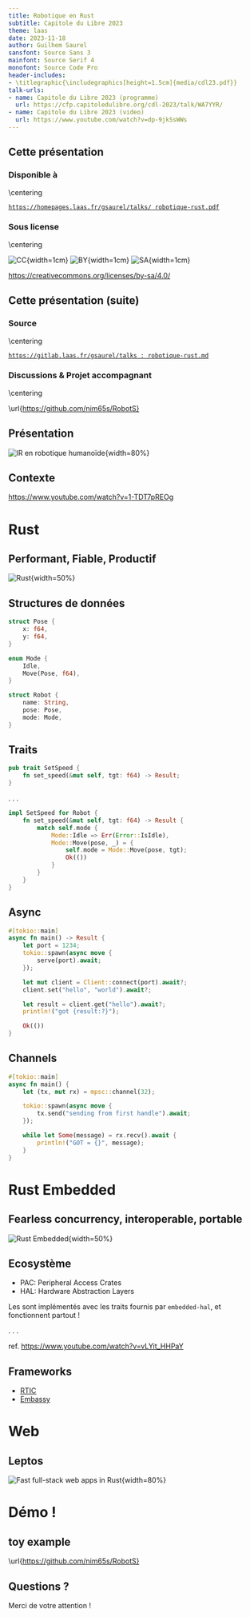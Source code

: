 ```yaml
---
title: Robotique en Rust
subtitle: Capitole du Libre 2023
theme: laas
date: 2023-11-18
author: Guilhem Saurel
sansfont: Source Sans 3
mainfont: Source Serif 4
monofont: Source Code Pro
header-includes:
- \titlegraphic{\includegraphics[height=1.5cm]{media/cdl23.pdf}}
talk-urls:
- name: Capitole du Libre 2023 (programme)
  url: https://cfp.capitoledulibre.org/cdl-2023/talk/WA7YYR/
- name: Capitole du Libre 2023 (video)
  url: https://www.youtube.com/watch?v=dp-9jkSsWWs
---
```


## Cette présentation

### Disponible à

\centering

[`https://homepages.laas.fr/gsaurel/talks/
robotique-rust.pdf`](https://homepages.laas.fr/gsaurel/talks/robotique-rust.pdf)

### Sous license

\centering

![CC](media/cc.png){width=1cm}
![BY](media/by.png){width=1cm}
![SA](media/sa.png){width=1cm}

<https://creativecommons.org/licenses/by-sa/4.0/>

## Cette présentation (suite)

### Source

\centering

[`https://gitlab.laas.fr/gsaurel/talks :
robotique-rust.md`](https://gitlab.laas.fr/gsaurel/talks/-/blob/main/robotique-rust.md)

### Discussions & Projet accompagnant

\centering

\url{https://github.com/nim65s/RobotS}

## Présentation

![IR en robotique humanoïde](media/robots.jpg){width=80%}

## Contexte

<https://www.youtube.com/watch?v=1-TDT7pREOg>

# Rust

## Performant, Fiable, Productif

![Rust](media/rust.png){width=50%}

## Structures de données

```rust
struct Pose {
    x: f64,
    y: f64,
}

enum Mode {
    Idle,
    Move(Pose, f64),
}

struct Robot {
    name: String,
    pose: Pose,
    mode: Mode,
}
```

## Traits

```rust
pub trait SetSpeed {
    fn set_speed(&mut self, tgt: f64) -> Result;
}
```

. . .

```rust
impl SetSpeed for Robot {
    fn set_speed(&mut self, tgt: f64) -> Result {
        match self.mode {
            Mode::Idle => Err(Error::IsIdle),
            Mode::Move(pose, _) = {
                self.mode = Mode::Move(pose, tgt);
                Ok(())
            }
        }
    }
}
```

## Async

```rust
#[tokio::main]
async fn main() -> Result {
    let port = 1234;
    tokio::spawn(async move {
        serve(port).await;
    });

    let mut client = Client::connect(port).await?;
    client.set("hello", "world").await?;

    let result = client.get("hello").await?;
    println!("got {result:?}");

    Ok(())
}
```

## Channels

```rust
#[tokio::main]
async fn main() {
    let (tx, mut rx) = mpsc::channel(32);

    tokio::spawn(async move {
        tx.send("sending from first handle").await;
    });

    while let Some(message) = rx.recv().await {
        println!("GOT = {}", message);
    }
}
```

# Rust Embedded

## Fearless concurrency, interoperable, portable

![Rust Embedded](media/rust-embedded.png){width=50%}

## Ecosystème

- PAC: Peripheral Access Crates
- HAL: Hardware Abstraction Layers

Les sont implémentés avec les traits fournis par `embedded-hal`, et fonctionnent partout !

. . .

ref. <https://www.youtube.com/watch?v=vLYit_HHPaY>

## Frameworks

- [RTIC](https://rtic.rs/)
- [Embassy](https://embassy.dev/)

# Web

## Leptos

![Fast full-stack web apps in Rust](media/leptos.png){width=80%}

# Démo !

## toy example

\url{https://github.com/nim65s/RobotS}

## Questions ?

Merci de votre attention !
